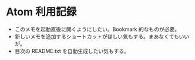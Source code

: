 
# Atom 利用記録

 * このメモを起動直後に開くようにしたい。Bookmark 的なものが必要。
 * 新しいメモを追加するショートカットがほしい気もする。まあなくてもいいが。
 * 目次の README.txt を自動生成したい気もする。
